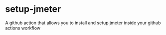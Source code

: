 # setup-jmeter
A github action that allows you to install and setup jmeter inside your github actions workflow
